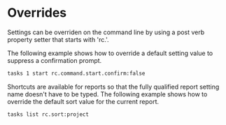 # Overrides

Settings can be overriden on the command line by using a post verb property setter that starts with 'rc.'.

The following example shows how to override a default setting value to suppress a confirmation prompt.

```bash
tasks 1 start rc.command.start.confirm:false
```

Shortcuts are available for reports so that the fully qualified report setting name doesn't have to be typed.
The following example shows how to override the default sort value for the current report.

```bash
tasks list rc.sort:project
```
